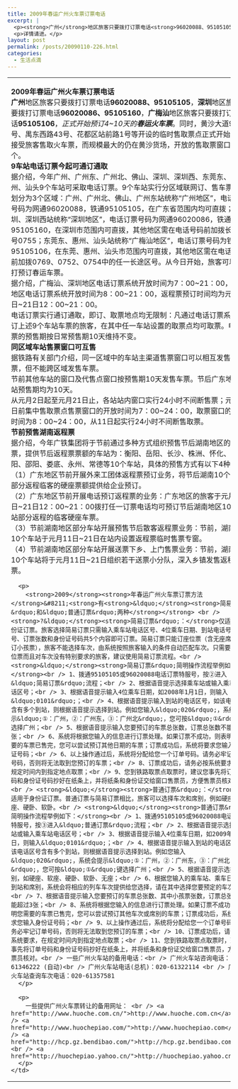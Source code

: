 ```yaml
---
title: 2009年春运广州火车票订票电话
excerpt: |
  <p><strong>广州</strong>地区旅客只要拨打订票电话<strong>96020088、95105105</strong>，<strong>深圳</strong>地区旅客只要拨打订票电话<strong>96020086、95105160</strong>，<strong>广梅汕</strong>地区旅客只要拨打订票电话<strong>95105106</strong>，<em>正式开始预订4~10天的<strong>春运火车票</strong></em>。同时，黄沙大道99号、禺东西路43号、花都区站前路1号等开设的临时售取票点正式开始集中接受旅客售取火车票，而规模最大的仍在黄沙货场，开放的售取票窗口达75个。</p>
  <p>详情请进。</p>
layout: post
permalink: /posts/20090110-226.html
categories:
  - 生活点滴
---
```

<table cellspacing="0" cellpadding="0" width="94%" align="center" border="0">
  <tr>
    <td>
      <p>
        <strong>2009</strong><strong>年春运广州火车票订票电话</strong> <br /> <strong>广州</strong>地区旅客只要拨打订票电话<strong>96020088、95105105</strong>，<strong>深圳</strong>地区旅客只要拨打订票电话<strong>96020086、95105160</strong>，<strong>广梅汕</strong>地区旅客只要拨打订票电话<strong>95105106</strong>，<em>正式开始预订4~10天的<strong>春运火车票</strong></em>。同时，黄沙大道99号、禺东西路43号、花都区站前路1号等开设的临时售取票点正式开始集中接受旅客售取火车票，而规模最大的仍在黄沙货场，开放的售取票窗口达75个。 <br /> <strong>9车站电话订票今起可通订通取</strong><br /> 据介绍，今年广州、广州东、广州北、佛山、深圳、深圳西、东莞东、惠州、汕头9个车站可采取电话订票。9个车站实行分区域联网订、售车票，共划分为3个区域：广州、广州北、佛山、广州东站统称&ldquo;广州地区&rdquo;，电话订票号码为网通96020088，铁通95105105，在广东省范围内均可直拨；深圳、深圳西站统称&ldquo;深圳地区&rdquo;，电话订票号码为网通96020086，铁通95105160，在深圳市范围内可直拨，其他地区需在电话号码前加拨长途区号0755；东莞东、惠州、汕头站统称&ldquo;广梅汕地区&rdquo;，电话订票号码为铁通95105106，在东莞、惠州、汕头市范围内可直拨，其他地区需在电话号码前加拨0769、0752、0754中的任一长途区号。从今日开始，旅客可以拨打预订春运车票。 <br /> 据介绍，广梅汕、深圳地区电话订票系统开放时间为7：00~21：00，广州地区电话订票系统开放时间为8：00~21：00，返程票预订时间均为元月11日~21日12：00~21：00。 <br /> 电话订票实行通订通取，即订、取票地点均无限制：凡通过电话订票系统预订上述9个车站车票的旅客，在其中任一车站设置的取票点均可取票。电话订票的预售期按日常预售期10天维持不变。 <br /> <strong>同区域车站售票窗口可互售</strong> <br /> 据铁路有关部门介绍，同一区域中的车站主渠道售票窗口可以相互发售车票，但不能跨区域发售车票。 <br /> 节前其他车站的窗口及代售点窗口按预售期10天发售车票。节后广东地区各站预售期均为10天。 <br /> 从元月2日起至元月21日止，各站站内窗口实行24小时不间断售票；元月11日前集中售取票点售票窗口的开放时间为7：00~24：00，取票窗口的开放时间为8：00~24：00，从11日起实行24小时不间断售取票。 <br /> <strong>节前预售湖南返程票</strong> <br /> 据介绍，今年广铁集团将于节前通过多种方式组织预售节后湖南地区的返程票，提供节后返程票票额的车站为：衡阳、岳阳、长沙、株洲、怀化、耒阳、邵阳、娄底、永州、常德等10个车站，具体的预售方式有以下4种： <br /> （1）广东地区节前开展外来工团体返程票预订业务，将节后湖南10个车站部分返程临客的硬座票额提供给企业预订。 <br /> （2）广东地区节前开展电话预订返程票的业务：广东地区的旅客于元月11日~21日12：00~21：00拨打任一订票电话均可预订节后湖南地区10个车站部分返程的临客硬座车票。 <br /> （3）节前湖南地区部分车站开展预售节后散客返程票业务：节前，湖南地区10个车站于元月11日~21日在站内设置返程票临时售票专窗。 <br /> （4）节前湖南地区部分车站开展送票下乡、上门售票业务：节前，湖南地区10个车站将于元月11日~21日组织若干送票小分队，深入乡镇发售返程车票。
      </p>
      
      <p>
        <strong>2009</strong><strong>年春运广州火车票订票方法</strong>&#8211;<strong>有<strong>&ldquo;</strong><strong>简易订票&rdquo;和&ldquo;普通订票&rdquo;两种</strong></strong> <br /> <strong>?&ldquo;</strong><strong>简易订票&rdquo;：</strong>仅适用于身份证订票。旅客选择简易订票只需输入乘车站电话区号、4位乘车日期、到站电话号码区号、订票张数和身份证号码共5个内容即可订票。简易订票只能订座位票（含无座席，不能订小孩票），旅客不能选择车次，由系统按照旅客输入的条件自动匹配车次。只需要预定座位票而且对车次没有特别要求的旅客，建议使用简易订票流程。<br /> <strong>&ldquo;</strong><strong>简易订票&rdquo;简明操作流程举例如下：</strong><br /> 1、拨通95105105或96020088电话订票特服号，按②进入&ldquo;简易订票&rdquo;流程；<br /> 2、根据语音提示选择乘车站或输入乘车站电话区号；<br /> 3、根据语音提示输入4位乘车日期，如2008年1月1日，则输入&ldquo;0101&rdquo;；<br /> 4、根据语音提示输入到站的电话区号，如该电话区号含有多个到站，则根据语音提示选择到站。例如您输入&ldquo;020&rdquo;，系统会提示&ldquo;①：广州，②：广州东，③：广州北&rdquo;，您可按&ldquo;①&rdquo;键选择广州；<br /> 5、根据语音提示输入您要预订的车票总张数，订票总张数不能超过3张；<br /> 6、系统将根据您输入的信息进行订票处理。如果订票不成功，则表明您需要的车票已售完，您可以尝试预订其他日期的车票；订票成功后，系统将要求您输入身份证号码；<br /> 6、以上操作通过后，系统将分配给您一个订单号码。请务必牢记订单号码，否则将无法取到您预订的车票；<br /> 8、订票成功后，请务必按系统要求，在规定时间内到指定地点取票；<br /> 9、您到铁路取票点取票时，建议您事先将订单号码和身份证号码抄好在纸条上，并将纸条和身份证交给窗口售票员，方便售票员核对。<br /> <strong>&ldquo;</strong><strong>普通订票&rdquo;：</strong>仅适用于身份证订票。普通订票与简易订票相比，旅客可以选择车次和席别，例如硬座、软座、硬卧、软卧。<br /> <strong>&ldquo;</strong><strong>普通订票&rdquo;简明操作流程举例如下：</strong><br /> 1、拨通95105105或96020088电话订票特服号，按③进入&ldquo;普通订票&rdquo;流程；<br /> 2、根据语音提示选择乘车站或输入乘车站电话区号；<br /> 3、根据语音提示输入4位乘车日期，如2009年1月1日，则输入&ldquo;0101&rdquo;；<br /> 4、根据语音提示输入到站的电话区号，如该电话区号含有多个到站，则根据语音提示选择到站。例如您输入&ldquo;020&rdquo;，系统会提示&ldquo;①：广州，②：广州东，③：广州北&rdquo;，您可按&ldquo;①&rdquo;键选择广州；<br /> 5、根据语音提示选择席别，如硬座、软座、硬卧、软卧、无座；<br /> 6、根据您输入的乘车站、乘车日期、到站和席别，系统会将相应的列车车次提供给您选择，请在其中选择您要预定的车次；<br /> 7、根据语音提示输入您要预订的车票总张数、其中小孩票张数，订票总张数不能超过3张；<br /> 8、系统将根据您输入的信息进行订票处理。如果订票不成功，则表明您需要的车票已售完，您可以尝试预订其他车次或席别的车票；订票成功后，系统将要求您输入身份证号码；<br /> 9、以上操作通过后，系统将分配给您一个订单号码。请务必牢记订单号码，否则将无法取到您预订的车票；<br /> 10、订票成功后，请务必按系统要求，在规定时间内到指定地点取票；<br /> 11、您到铁路取票点取票时，建议您事先将订单号码和身份证号码抄好在纸条上，并将纸条和身份证交给窗口售票员，方便售票员核对。<br /> 一些广州火车站的备用电话：<br /> 广州火车站咨询电话：020-61346222 (自动)<br /> 广州火车站电话(总机)：020-61322114 <br /> 广州市火车站查询车次电话：020-61357581
      </p>
      
      <p>
        一些提供广州火车票转让的备用网址： <br /> <a href="http://www.huoche.com.cn/">http://www.huoche.com.cn</a><br /> <a href="http://www.huochepiao.com/">http://www.huochepiao.com</a><br /> <a href="http://hcp.gz.bendibao.com/">http://hcp.gz.bendibao.com/</a><br /> <a href="http://huochepiao.yahoo.cn/">http://huochepiao.yahoo.cn</a>
      </p>
    </td>
  </tr>
</table>